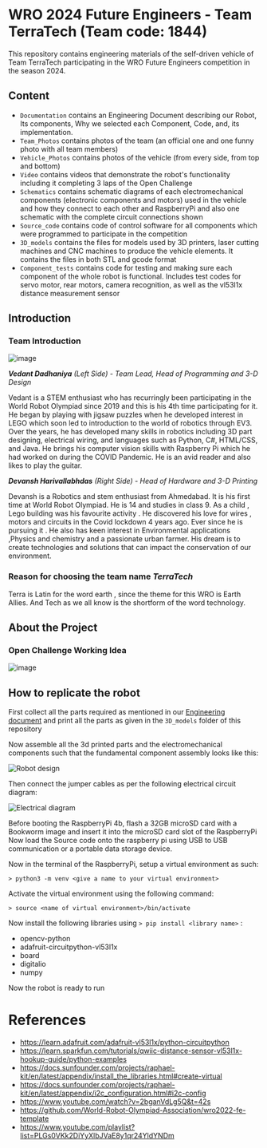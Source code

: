 WRO 2024 Future Engineers - Team TerraTech (Team code: 1844)
====

This repository contains engineering materials of the self-driven vehicle of Team TerraTech participating in the WRO Future Engineers competition in the season 2024.

## Content

* `Documentation` contains an Engineering Document describing our Robot, Its components, Why we selected each Component, Code, and, its implementation.
* `Team_Photos` contains photos of the team (an official one and one funny photo with all team members)
* `Vehicle_Photos` contains photos of the vehicle (from every side, from top and bottom)
* `Video` contains videos that demonstrate the robot's functionality including it completing 3 laps of the Open Challenge
* `Schematics` contains schematic diagrams of each electromechanical components (electronic components and motors) used in the vehicle and how they connect to each other and RaspberryPi and also one schematic with the complete circuit connections shown
* `Source_code` contains code of control software for all components which were programmed to participate in the competition
* `3D_models` contains the files for models used by 3D printers, laser cutting machines and CNC machines to produce the vehicle elements. It contains the files in both STL and gcode format
* `Component_tests` contains code for testing and making sure each component of the whole robot is functional. Includes test codes for servo motor, rear motors, camera recognition, as well as the vl53l1x distance measurement sensor

## Introduction

### Team Introduction
![image](https://github.com/user-attachments/assets/1ba109ee-f440-4766-902e-4db60402014c)

_**Vedant Dadhaniya** (Left Side) - Team Lead, Head of Programming and 3-D Design_

Vedant is a STEM enthusiast who has recurringly been participating in the World Robot Olympiad since 2019 and this is his 4th time participating for it. He began by playing with jigsaw puzzles when he developed interest in LEGO which soon led to introduction to the world of robotics through EV3. Over the years, he has developed many skills in robotics including 3D part designing, electrical wiring, and languages such as Python, C#, HTML/CSS, and Java. He brings his computer vision skills with Raspberry Pi which he had worked on during the COVID Pandemic. He is an avid reader and also likes to play the guitar.

_**Devansh Harivallabhdas** (Right Side) - Head of Hardware and 3-D Printing_ 

Devansh is a Robotics and stem enthusiast from Ahmedabad. It is his first time at World Robot Olympiad. He is 14 and studies in class 9. As a child , Lego building was his favourite activity . He discovered his love for wires , motors and circuits in the Covid lockdown 4 years ago. Ever since he is pursuing it . He also has keen interest in Environmental applications ,Physics and chemistry and a passionate urban farmer. His dream is to create technologies and solutions that can impact the conservation of our environment.

### Reason for choosing the team name _TerraTech_

Terra is Latin for the word earth , since the theme for this WRO is Earth Allies. And Tech as we all know is the shortform of the word technology.




## About the Project

### Open Challenge Working Idea

![image](https://github.com/user-attachments/assets/9cfa5ad9-1015-4733-9848-602d0a3858d4)




## How to replicate the robot

First collect all the parts required as mentioned in our [Engineering document](http://bit.ly/3C0usWp)
and print all the parts as given in the `3D_models` folder of this repository

Now assemble all the 3d printed parts and the electromechanical components such that the fundamental component assembly looks like this:

![Robot design](https://github.com/user-attachments/assets/fd2e6c28-7161-4f5d-b01d-4daa3982a86d)

Then connect the jumper cables as per the following electrical circuit diagram:

![Electrical diagram](https://github.com/user-attachments/assets/33cc4a9a-c106-4b18-8678-df0ee51bfef2)

Before booting the RaspberryPi 4b, flash a 32GB microSD card with a Bookworm image and insert it into the microSD card slot of the RaspberryPi
Now load the Source code onto the raspberry pi using USB to USB communication or a portable data storage device.

Now in the terminal of the RaspberryPi, setup a virtual environment as such:

```> python3 -m venv <give a name to your virtual environment>```

Activate the virtual environment using the following command:

```> source <name of virtual environment>/bin/activate```

Now install the following libraries using ```> pip install <library name>``` :

* opencv-python
* adafruit-circuitpython-vl53l1x
* board
* digitalio
* numpy

Now the robot is ready to run

# References

* https://learn.adafruit.com/adafruit-vl53l1x/python-circuitpython
* https://learn.sparkfun.com/tutorials/qwiic-distance-sensor-vl53l1x-hookup-guide/python-examples
* https://docs.sunfounder.com/projects/raphael-kit/en/latest/appendix/install_the_libraries.html#create-virtual
* https://docs.sunfounder.com/projects/raphael-kit/en/latest/appendix/i2c_configuration.html#i2c-config
* https://www.youtube.com/watch?v=2bganVdLg5Q&t=42s
* https://github.com/World-Robot-Olympiad-Association/wro2022-fe-template
* https://www.youtube.com/playlist?list=PLGs0VKk2DiYyXlbJVaE8y1qr24YldYNDm
